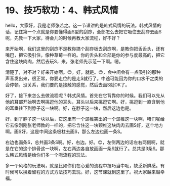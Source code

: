 # 19、技巧软功：4、韩式风情

hello，大家好，我是老师张若之。这一节课讲的是韩式风情的玩法。韩式风情的话，记住第一个点就是你要懂得画S型的刮痧，全部怎么去把它吸住去刮痧去画S呢，先教一下大家，待会儿的时候再教大家流程，好不好？

来开始啊，我们这里的刮痧不是教你搞个刮痧板去刮痧啊，是教你把舌舌头，还有嘴巴，把它吸引住，像种草莓一样的。你的舌头和全部是你的参与度最高的，把它含住这块肉肉，然后去玩S，来，张老师先示范一下啊。嗯。

清楚了，对不对？好来开始啊。😊，好，就是。😊，会中间会有一点吸引的那种声音发出来，很正常，你要走位的是走S就行了。中途可能因为你的口水干之类的会停顿。没关系，我们要的是接触的感觉，然后去画S就OK了。

好了，接下来怎么去做流程呢？韩式风情。首先在它背靠你的时候。我们可以先从他的耳部开始啊去啊挑逗他的耳头，耳头以后来挑逗它啊。好，挑逗到一直含到他的耳垂往下到脖子这一块啊。好，在脖子这一块，然后这边也是。

好，到了脖子这一块以后，它这里有一个颈椎突出的一个颈椎这一块啊，咱们呢给它去像刚刚张老师教的一样的，把它含住这一块颈椎这块肉肉去画S好，这个地方啊。画S好，这是中间这条极柱去画S，那么左边也画一条S。

右边也画条S，总共画3条S啊。好，右边。好。😊，左侧两边的话左右两侧啊，就是在它的这个排骨这一块啊，左右两边各自放画画一条S就行了。总共是3条S。那么韩式风情是给你们多一个呃流程的玩法。

多一个风格的玩法啊，就是比如你们在心爱的流程中技巧当中呃，缺乏新鲜感。有时候可以换着留程的方式方法技巧去玩。好，这节课就到这里了。祝大家越来越幸福。

